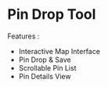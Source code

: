 # Pin Drop Tool

Features :
- Interactive Map Interface
- Pin Drop & Save
- Scrollable Pin List
- Pin Details View
